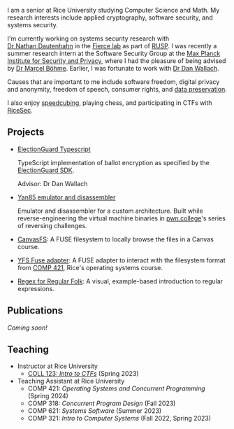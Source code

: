 I am a senior at Rice&nbsp;University studying Computer&nbsp;Science and Math. My research interests include applied cryptography, software security, and systems security.

I'm currently working on systems security research with [Dr&nbsp;Nathan&nbsp;Dautenhahn](https://nathandautenhahn.com/) in the [Fierce lab](https://fierce-lab.gitlab.io/) as part of [RUSP](https://ouri.rice.edu/research-programs/rusp). I was recently a summer research intern at the Software Security Group at the [Max Planck Institute for Security and Privacy](https://www.mpi-sp.org/), where I had the pleasure of being advised by [Dr&nbsp;Marcel&nbsp;Böhme](https://mboehme.github.io/). Earlier, I was fortunate to work with [Dr&nbsp;Dan&nbsp;Wallach](https://www.cs.rice.edu/~dwallach/).

Causes that are important to me include software freedom, digital privacy and anonymity, freedom of speech, consumer rights, and [data preservation](https://archive.org/details/@eabf4fdb0f7a).

I also enjoy [speedcubing](https://www.worldcubeassociation.org/persons/2022MINO03), playing chess, and participating in CTFs with [RiceSec](https://sec.rice.edu).

## Projects

<!-- Info about other projects coming soon -->

- [ElectionGuard Typescript](https://github.com/danwallach/ElectionGuard-TypeScript)

    TypeScript implementation of ballot encryption as specified by the [ElectionGuard SDK](https://www.electionguard.vote/).

    Advisor: Dr Dan Wallach

- [Yan85 emulator and disassembler](https://github.com/shreyasminocha/gyan)

    Emulator and disassembler for a custom architecture. Built while reverse-engineering the virtual machine binaries in [pwn.college](https://pwn.college)'s series of reversing challenges.

- [CanvasFS](https://github.com/shreyasminocha/canvas-fs): A FUSE filesystem to locally browse the files in a Canvas course.

- [YFS Fuse adapter](https://github.com/shreyasminocha/yfs-fuse): A FUSE adapter to interact with the filesystem format from [COMP 421](https://www.clear.rice.edu/comp421/), Rice's operating systems course.

- [Regex for Regular Folk](https://refrf.dev/): A visual, example-based introduction to regular expressions.

## Publications

_Coming soon!_

## Teaching

- Instructor at Rice University
    - [COLL 123: _Intro to CTFs_](https://canvas.rice.edu/courses/55235) (Spring 2023)
- Teaching Assistant at Rice University
    - COMP 421: _Operating Systems and Concurrent Programming_ (Spring 2024)
    - COMP 318: _Concurrent Program Design_ (Fall 2023)
    - COMP 621: _Systems Software_ (Summer 2023)
    - COMP 321: _Intro to Computer Systems_ (Fall 2022, Spring 2023)
